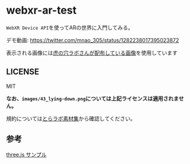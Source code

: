 # webxr-ar-test

`WebXR Device API`を使ってARの世界に入門してみる。

デモ動画: <https://twitter.com/mnao_305/status/1282238017395023872>

表示される画像には[虎の穴ラボさんが配布している画像](https://yumenosora.co.jp/tora-lab/special)を使用しています

## LICENSE

MIT

**なお、`images/43_lying-down.png`については上記ライセンスは適用されません。**

規約については[とらラボ素材集](https://yumenosora.co.jp/tora-lab/special)から確認してください。

## 参考

[three.js サンプル](https://github.com/mrdoob/three.js/tree/master/examples)
